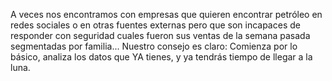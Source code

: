 ﻿---
UniqueId: DKzrcdusuZ
Title: "¡Ya lo tienes!"
Url: blog/dark-data.html
Section: Blog
Date: 2016-05-23T00:00:00.0000000
Description: "A veces nos encontramos con empresas que quieren encontrar petróleo en redes sociales o en otras fuentes externas pero que son incapaces de responder con seguridad cuales fueron sus ventas de la semana pasada segmentadas por familia."
Image: dark-data.png
Id: 0

---
A veces nos encontramos con empresas que quieren encontrar petróleo en redes sociales o en otras fuentes externas pero que son incapaces de responder con seguridad cuales fueron sus ventas de la semana pasada segmentadas por familia... Nuestro consejo es claro: Comienza por lo básico, analiza los datos que YA tienes, y ya tendrás tiempo de llegar a la luna.